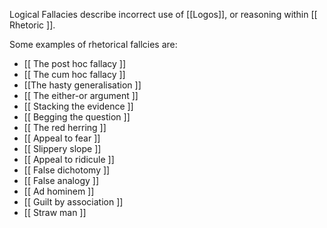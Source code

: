 Logical Fallacies describe incorrect use of [[Logos]], or reasoning within [[ Rhetoric ]]. 

Some examples of rhetorical fallcies are:
- [[ The post hoc fallacy ]]
- [[ The cum hoc fallacy ]]
- [[The hasty generalisation ]]
- [[ The either-or argument ]]
- [[ Stacking the evidence ]]
- [[ Begging the question ]]
- [[ The red herring ]]
- [[ Appeal to fear ]]
- [[ Slippery slope ]]
- [[ Appeal to ridicule ]]
- [[ False dichotomy ]]
- [[ False analogy ]]
- [[ Ad hominem ]]
- [[ Guilt by association ]]
- [[ Straw man ]]